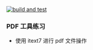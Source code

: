 [![build and test](https://github.com/hsjwhh/PDFTools/actions/workflows/build-and-test.yml/badge.svg)](https://github.com/hsjwhh/PDFTools/actions/workflows/build-and-test.yml)
### PDF 工具练习

- 使用 itext7 进行 pdf 文件操作
